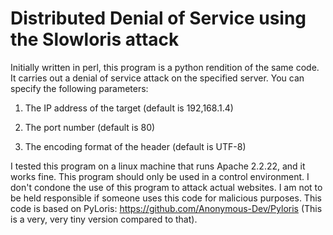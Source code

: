 Distributed Denial of Service using the Slowloris attack
=======================================================

Initially written in perl, this program is a python rendition of the same code. It carries out a denial of service attack on the specified server. You can specify the following parameters:

1. The IP address of the target (default is 192,168.1.4)

2. The port number (default is 80)

3. The encoding format of the header (default is UTF-8)

I tested this program on a linux machine that runs Apache 2.2.22, and it works fine. This program should only be used in a control environment. I don't condone the use of this program to attack actual websites. I am not to be held responsible if someone uses this code for malicious purposes. This code is based on PyLoris: https://github.com/Anonymous-Dev/Pyloris (This is a very, very tiny version compared to that). 
